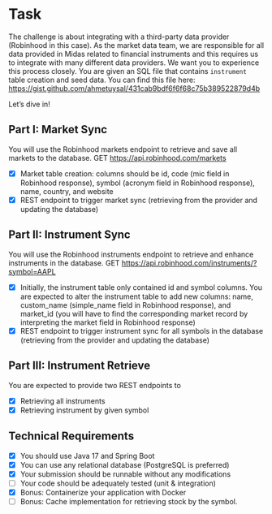 # Task
The challenge is about integrating with a third-party data provider (Robinhood in this case).
As the market data team, we are responsible for all data provided in Midas related to
financial instruments and this requires us to integrate with many different data providers. We
want you to experience this process closely.
You are given an SQL file that contains `instrument` table creation and seed data. You can
find this file here: https://gist.github.com/ahmetuysal/431cab9bdf6f6f68c75b389522879d4b

Let’s dive in!

## Part I: Market Sync
You will use the Robinhood markets endpoint to retrieve and save all markets to the
database.
GET https://api.robinhood.com/markets
- [x] Market table creation: columns should be id, code (mic field in Robinhood response),
  symbol (acronym field in Robinhood response), name, country, and website
- [x] REST endpoint to trigger market sync (retrieving from the provider and updating the
  database)
  
## Part II: Instrument Sync
  You will use the Robinhood instruments endpoint to retrieve and enhance instruments in the
  database.
  GET https://api.robinhood.com/instruments/?symbol=AAPL

- [x] Initially, the instrument table only contained id and symbol columns. You are
  expected to alter the instrument table to add new columns: name, custom_name
  (simple_name field in Robinhood response), and market_id (you will have to find the
  corresponding market record by interpreting the market field in Robinhood response)
- [x] REST endpoint to trigger instrument sync for all symbols in the database (retrieving
  from the provider and updating the database)

## Part III: Instrument Retrieve
You are expected to provide two REST endpoints to
- [x] Retrieving all instruments
- [x] Retrieving instrument by given symbol

## Technical Requirements
- [x] You should use Java 17 and Spring Boot 
- [x] You can use any relational database (PostgreSQL is preferred)
- [x] Your submission should be runnable without any modifications
- [ ] Your code should be adequately tested (unit & integration)
- [x] Bonus: Containerize your application with Docker
- [ ] Bonus: Cache implementation for retrieving stock by the symbol.